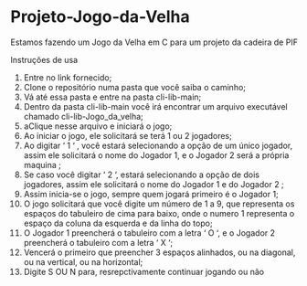 # Projeto-Jogo-da-Velha
Estamos fazendo um Jogo da Velha em C para um projeto da cadeira de PIF

Instruções de usa

1. Entre no link fornecido;
2. Clone o repositório numa pasta que você saiba o caminho;
3. Vá até essa pasta e entre na pasta cli-lib-main;
4. Dentro da pasta cli-lib-main você irá encontrar um arquivo executável chamado cli-lib-Jogo_da_velha;
5. aClique nesse arquivo e iniciará o jogo;
6. Ao iniciar o jogo, ele solicitará se terá 1 ou 2 jogadores;
7. Ao digitar ‘ 1 ‘ , você estará selecionando a opção de um único jogador, assim ele solicitará o nome do Jogador 1, e o Jogador 2 será a própria maquina ;
8. Se caso você digitar ‘ 2 ‘, estará selecionando a opção de dois jogadores, assim ele solicitará o nome do Jogador 1 e do Jogador 2 ;
9. Assim inicia-se o jogo, sempre quem jogará primeiro é o Jogador 1;
10. O jogo solicitará que você digite um número de 1 a 9, que representa os espaços do tabuleiro de cima para baixo, onde o numero 1 representa o espaço da coluna da esquerda e da linha do topo;
11. O Jogador 1 preencherá o tabuleiro com a letra ‘ O ‘, e o Jogador 2 preencherá o tabuleiro com a letra ‘ X ‘;
12. Vencerá o primeiro que preencher 3 espaços alinhados, ou na diagonal, ou na vertical, ou na horizontal;
13.  Digite S OU N para, resrepctivamente continuar jogando ou não

